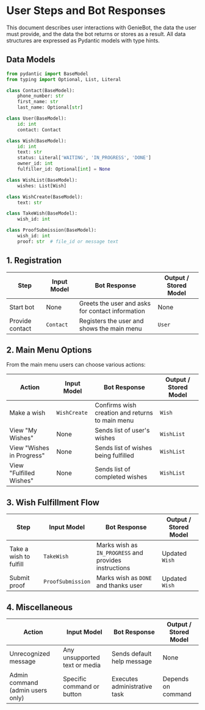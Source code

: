 # User Steps and Bot Responses

This document describes user interactions with GenieBot, the data the user must provide, and the data the bot returns or stores
as a result. All data structures are expressed as Pydantic models with type hints.

## Data Models

```python
from pydantic import BaseModel
from typing import Optional, List, Literal

class Contact(BaseModel):
    phone_number: str
    first_name: str
    last_name: Optional[str]

class User(BaseModel):
    id: int
    contact: Contact

class Wish(BaseModel):
    id: int
    text: str
    status: Literal['WAITING', 'IN_PROGRESS', 'DONE']
    owner_id: int
    fulfiller_id: Optional[int] = None

class WishList(BaseModel):
    wishes: List[Wish]

class WishCreate(BaseModel):
    text: str

class TakeWish(BaseModel):
    wish_id: int

class ProofSubmission(BaseModel):
    wish_id: int
    proof: str  # file_id or message text
```

## 1. Registration

| Step | Input Model | Bot Response | Output / Stored Model |
| --- | --- | --- | --- |
| Start bot | None | Greets the user and asks for contact information | None |
| Provide contact | `Contact` | Registers the user and shows the main menu | `User` |

## 2. Main Menu Options

From the main menu users can choose various actions:

| Action | Input Model | Bot Response | Output / Stored Model |
| --- | --- | --- | --- |
| Make a wish | `WishCreate` | Confirms wish creation and returns to main menu | `Wish` |
| View "My Wishes" | None | Sends list of user's wishes | `WishList` |
| View "Wishes in Progress" | None | Sends list of wishes being fulfilled | `WishList` |
| View "Fulfilled Wishes" | None | Sends list of completed wishes | `WishList` |

## 3. Wish Fulfillment Flow

| Step | Input Model | Bot Response | Output / Stored Model |
| --- | --- | --- | --- |
| Take a wish to fulfill | `TakeWish` | Marks wish as `IN_PROGRESS` and provides instructions | Updated `Wish` |
| Submit proof | `ProofSubmission` | Marks wish as `DONE` and thanks user | Updated `Wish` |

## 4. Miscellaneous

| Action | Input Model | Bot Response | Output / Stored Model |
| --- | --- | --- | --- |
| Unrecognized message | Any unsupported text or media | Sends default help message | None |
| Admin command (admin users only) | Specific command or button | Executes administrative task | Depends on command |

